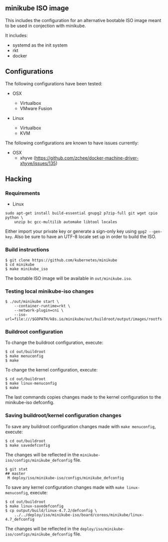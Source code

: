 ## minikube ISO image

This includes the configuration for an alternative bootable ISO image meant to be used in conjection with minikube.

It includes:
- systemd as the init system
- rkt
- docker

## Configurations

The following configurations have been tested:

* OSX
  * Virtualbox
  * VMware Fusion

* Linux
  * Virtualbox
  * KVM

The following configurations are known to have issues currently:

* OSX
  * xhyve (https://github.com/zchee/docker-machine-driver-xhyve/issues/135)

## Hacking

### Requirements

* Linux
```
sudo apt-get install build-essential gnupg2 p7zip-full git wget cpio python \
	unzip bc gcc-multilib automake libtool locales
```

Either import your private key or generate a sign-only key using `gpg2 --gen-key`.
Also be sure to have an UTF-8 locale set up in order to build the ISO.

### Build instructions

```
$ git clone https://github.com/kubernetes/minikube
$ cd minikube
$ make minikube_iso
```

The bootable ISO image will be available in `out/minikube.iso`.

### Testing local minikube-iso changes

```
$ ./out/minikube start \
    --container-runtime=rkt \
    --network-plugin=cni \
    --iso-url=file:///$GOPATH/k8s.io/minikube/out/buildroot/output/images/rootfs.iso9660
```


### Buildroot configuration

To change the buildroot configuration, execute:

```
$ cd out/buildroot
$ make menuconfig
$ make
```

To change the kernel configuration, execute:

```
$ cd out/buildroot
$ make linux-menuconfig
$ make
```

The last commands copies changes made to the kernel configuration to the minikube-iso defconfig.

### Saving buildroot/kernel configuration changes

To save any buildroot configuration changes made with `make menuconfig`, execute:

```
$ cd out/buildroot
$ make savedefconfig
```

The changes will be reflected in the `minikube-iso/configs/minikube_defconfig` file.

```
$ git stat
## master
 M deploy/iso/minikube-iso/configs/minikube_defconfig
```

To save any kernel configuration changes made with `make linux-menuconfig`, execute:

```
$ cd out/buildroot
$ make linux-savedefconfig
$ cp output/build/linux-4.7.2/defconfig \
    ../../deploy/iso/minikube-iso/board/coreos/minikube/linux-4.7_defconfig
```

The changes will be reflected in the `deploy/iso/minikube-iso/configs/minikube_defconfig` file.
